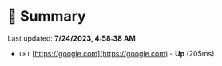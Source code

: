 # 📖 Summary
Last updated: **7/24/2023, 4:58:38 AM**

- `GET` [https://google.com](https://google.com) - **Up** (205ms)
